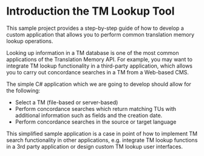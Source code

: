Introduction the TM Lookup Tool
======
This sample project provides a step-by-step guide of how to develop a custom application that allows you to perform common translation memory lookup operations.

Looking up information in a TM database is one of the most common applications of the Translation Memory API. For example, you may want to integrate TM lookup functionality in a third-party application, which allows you to carry out concordance searches in a TM from a Web-based CMS.

The simple C# application which we are going to develop should allow for the following:

* Select a TM (file-based or server-based)
* Perform concordance searches which return matching TUs with additional information such as fields and the creation date.
* Perform concordance searches in the source or target language


This simplified sample application is a case in point of how to implement TM search functionality in other applications, e.g. integrate TM lookup functions in a 3rd party application or design custom TM lookup user interfaces.